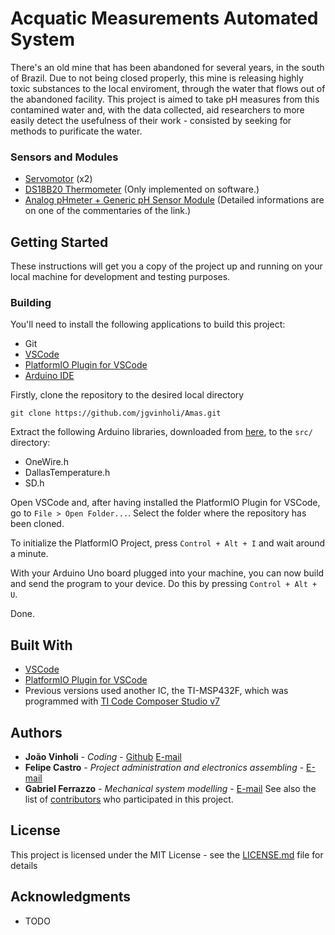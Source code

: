 # Acquatic Measurements Automated System

There's an old mine that has been abandoned for several years, in the south of Brazil. Due to not being closed properly, this mine is releasing highly toxic substances to the local enviroment, through the water that flows out of the abandoned facility. This project is aimed to take pH measures from this contamined water and, with the data collected, aid researchers to more easily detect the usefulness of their work - consisted by seeking for methods to purificate the water.

### Sensors and Modules
* [Servomotor](https://www.wikiwand.com/en/Servomotor) (x2)
* [DS18B20 Thermometer](https://datasheets.maximintegrated.com/en/ds/DS18B20.pdf) (Only implemented on software.)
* [Analog pHmeter + Generic pH Sensor Module](https://forum.arduino.cc/index.php?topic=336012.0) (Detailed informations are on one of the commentaries of the link.)

## Getting Started

These instructions will get you a copy of the project up and running on your local machine for development and testing purposes.

### Building
You'll need to install the following applications to build this project:
* Git
* [VSCode](https://code.visualstudio.com/)
* [PlatformIO Plugin for VSCode](http://docs.platformio.org/en/latest/ide/vscode.html)
* [Arduino IDE](https://www.arduino.cc/en/main/software)

Firstly, clone the repository to the desired local directory
```
git clone https://github.com/jgvinholi/Amas.git
```
Extract the following Arduino libraries, downloaded from [here](https://www.arduino.cc/en/Reference/Libraries), to the ``src/`` directory:
* OneWire.h
* DallasTemperature.h
* SD.h

Open VSCode and, after having installed the PlatformIO Plugin for VSCode, go to ``File > Open Folder...``. Select the folder where the repository has been cloned.

To initialize the PlatformIO Project, press ``Control + Alt + I`` and wait around a minute.

With your Arduino Uno board plugged into your machine, you can now build and send the program to your device. Do this by pressing ``Control + Alt + U``.

Done.

## Built With

* [VSCode](https://code.visualstudio.com/)
* [PlatformIO Plugin for VSCode](http://docs.platformio.org/en/latest/ide/vscode.html)
* Previous versions used another IC, the TI-MSP432F, which was programmed with [TI Code Composer Studio v7](http://www.ti.com/tool/ccstudio)


## Authors

* **João Vinholi** - *Coding* - [Github](https://github.com/jgvinholi) [E-mail](mailto:jgvinholi@gmail.com)
* **Felipe Castro** - *Project administration and electronics assembling* - [E-mail](mailto:felipecastrofreitas@gmail.com)
* **Gabriel Ferrazzo** - *Mechanical system modelling* - [E-mail](mailto:gacferrazzo@gmail.com)
See also the list of [contributors](https://github.com/your/project/contributors) who participated in this project.

## License

This project is licensed under the MIT License - see the [LICENSE.md](LICENSE.md) file for details

## Acknowledgments

* TODO
